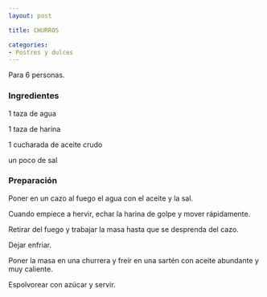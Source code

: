 ```yaml
---
layout: post

title: CHURROS

categories:
- Postres y dulces
---
```

Para 6 personas.

<h3>Ingredientes</h3>

1 taza de agua

1 taza de harina

1 cucharada de aceite crudo

un poco de sal

<h3>Preparación</h3>

Poner en un cazo al fuego el agua con el aceite y la sal.

Cuando empiece a hervir, echar la harina de golpe y mover rápidamente.

Retirar del fuego y trabajar la masa hasta que se desprenda del cazo.

Dejar enfriar.

Poner la masa en una churrera y freír en una sartén con aceite abundante y muy caliente.

Espolvorear con azúcar y servir.


